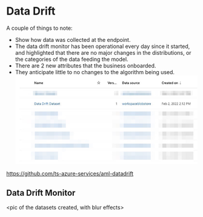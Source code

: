 # Data Drift

A couple of things to note:
- Show how data was collected at the endpoint.
- The data drift monitor has been operational every day since it started, and highlighted that there are no
  major changes in the distributions, or the categories of the data feeding the model.
- There are 2 new attributes that the business onboarded.
- They anticipate little to no changes to the algorithm being used.
![dataset](./imgs/data_drift_dataset.png)

https://github.com/ts-azure-services/aml-datadrift


## Data Drift Monitor
<pic of the datasets created, with blur effects>
